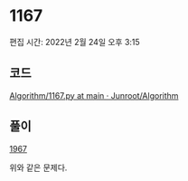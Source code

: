 # 1167

편집 시간: 2022년 2월 24일 오후 3:15

## 코드

[Algorithm/1167.py at main · Junroot/Algorithm](https://github.com/Junroot/Algorithm/blob/main/backjoon/1167.py)

## 풀이

[1967](../../../../3.Resource/%ED%94%84%EB%A1%9C%EA%B7%B8%EB%9E%98%EB%B0%8D/%EC%95%8C%EA%B3%A0%EB%A6%AC%EC%A6%98/%EB%B0%B1%EC%A4%80%20%ED%92%80%EC%9D%B4/1967%20e9a14411745044bfaf7e528484343b54.md)

위와 같은 문제다.
